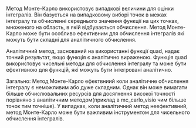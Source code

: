 Метод Монте-Карло використовує випадкові величини для оцінки інтегралів. Він базується на випадковому виборі точок в межах інтегралу та обчисленні середнього значення функції на цих точках, множеного на область, в якій відбувається обчислення. Метод Монте-Карло може бути особливо ефективним для обчислення інтегралів які можуть бути складні для аналітичного обчислення.

Аналітичний метод, заснований на використанні функції quad, надає точний результат, якщо функція є аналітично вираженою. Функція quad використовує чисельні методи для обчислення інтегралу та може бути ефективною для функцій, які можуть бути інтегровані аналітично.

Загально:
 Метод Монте-Карло ефектвниий коли аналітичне обчислення інтегралу є неможливим або дуже складним. Однак він може вимагати більше обчислювальних ресурсів для досягнення високої точності порівняно з аналітичним методом(приклад в mc_carlo_visio чим більше точок тим точніше). 
 У випадках, коли аналітичний метод неефективний, метод Монте-Карло може бути важливим інструментом для чисельного обчислення інтегралів.